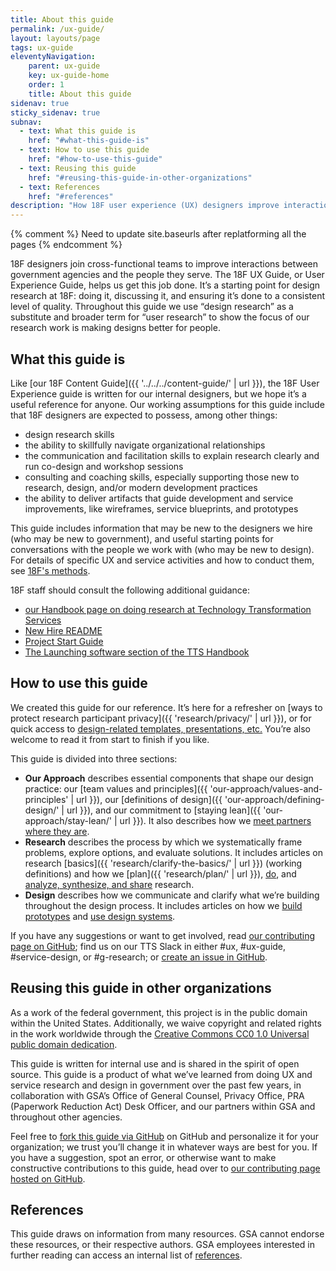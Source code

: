 ```yaml
---
title: About this guide
permalink: /ux-guide/
layout: layouts/page
tags: ux-guide
eleventyNavigation: 
    parent: ux-guide
    key: ux-guide-home
    order: 1
    title: About this guide
sidenav: true
sticky_sidenav: true
subnav:
  - text: What this guide is
    href: "#what-this-guide-is"
  - text: How to use this guide
    href: "#how-to-use-this-guide"
  - text: Reusing this guide
    href: "#reusing-this-guide-in-other-organizations"
  - text: References
    href: "#references"
description: "How 18F user experience (UX) designers improve interactions between our government and the public"
---
```

{% comment %}
    Need to update site.baseurls after replatforming all the pages
{% endcomment %}

18F designers join cross-functional teams to improve interactions between government agencies and the people they serve. The 18F UX Guide, or User Experience Guide, helps us get this job done. It’s a starting point for design research at 18F: doing it, discussing it, and ensuring it’s done to a consistent level of quality. Throughout this guide we use “design research” as a substitute and broader  term for “user research” to show the focus of our research work is making designs better for people.


## What this guide is

Like [our 18F Content Guide]({{ '../../../content-guide/' | url }}), the 18F User Experience guide is written for our internal designers, but we hope it’s a useful reference for anyone. Our working assumptions for this guide include that 18F designers are expected to possess, among other things:

* design research skills
* the ability to skillfully navigate organizational relationships
* the communication and facilitation skills to explain research clearly and run co-design and workshop sessions
* consulting and coaching skills, especially supporting those new to research, design, and/or modern development practices
* the ability to deliver artifacts that guide development and service improvements, like wireframes, service blueprints, and prototypes

This guide includes information that may be new to the designers we hire (who may be new to government), and useful starting points for conversations with the people we work with (who may be new to design). For details of specific UX and service activities and how to conduct them, see [18F's methods](https://methods.18f.gov/).

18F staff should consult the following additional guidance:

* [our Handbook page on doing research at Technology Transformation Services](https://handbook.tts.gsa.gov/research-guidelines/)
* [New Hire README](https://docs.google.com/document/d/19naJ8wgVo_hnv_nUy2WWyzH6DJwXXgenD0QpsZmOSe0/edit#)
* [Project Start Guide](https://docs.google.com/document/d/1jFGksReKrt2PY_QVe7fj1aOCcyjHlGPf5hkKgv7nuMA/edit?pli=1#)
* [The Launching software section of the TTS Handbook](https://handbook.tts.gsa.gov/#launching-software)


## How to use this guide

We created this guide for our reference. It’s here for a refresher on [ways to protect research participant privacy]({{ 'research/privacy/' | url }}), or for quick access to [design-related templates, presentations, etc.]({{site.baseurl}}/resources/) You’re also welcome to read it from start to finish if you like.

This guide is divided into three sections:
- **Our Approach** describes essential components that shape our design practice: our [team values and principles]({{ 'our-approach/values-and-principles' | url }}), our [definitions of design]({{ 'our-approach/defining-design/' | url }}), and our commitment to [staying lean]({{ 'our-approach/stay-lean/' | url }}). It also describes how we [meet partners where they are]({{site.baseurl}}/our-approach/meet-partners-where-they-are/).
- **Research** describes the process by which we systematically frame problems, explore options, and evaluate solutions. It includes articles on research [basics]({{ 'research/clarify-the-basics/' | url }}) (working definitions) and how we [plan]({{ 'research/plan/' | url }}), [do]({{site.baseurl}}/research/do), and [analyze, synthesize, and share]({{site.baseurl}}/research/make-research-actionable) research.
- **Design** describes how we communicate and clarify what we’re building throughout the design process. It includes articles on how we [build prototypes]({{site.baseurl}}/design/build-a-prototype) and [use design systems]({{site.baseurl}}/design/use-a-design-system).

If you have any suggestions or want to get involved, read [our contributing page on GitHub](https://github.com/18F/ux-guide/blob/main/CONTRIBUTING.md#non-18F-contributors); find us on our TTS Slack in either #ux, #ux-guide, #service-design, or #g-research; or [create an issue in GitHub](https://github.com/18F/ux-guide/issues).


## Reusing this guide in other organizations

As a work of the federal government, this project is in the public domain within the United States. Additionally, we waive copyright and related rights in the work worldwide through the [Creative Commons CC0 1.0 Universal public domain dedication](https://creativecommons.org/publicdomain/zero/1.0/legalcode).

This guide is written for internal use and is shared in the spirit of open source.  This guide is a product of what we’ve learned from doing UX and service research and design in government over the past few years, in collaboration with GSA’s Office of General Counsel, Privacy Office, PRA (Paperwork Reduction Act) Desk Officer, and our partners within GSA and throughout other agencies.

Feel free to [fork this guide  via GitHub](https://help.github.com/articles/fork-a-repo/) on GitHub and personalize it for your organization; we trust you’ll change it in whatever ways are best for you. If you have a suggestion, spot an error, or otherwise want to make constructive contributions to this guide, head over to [our contributing page hosted on GitHub](https://github.com/18F/ux-guide/blob/main/CONTRIBUTING.md#non-18F-contributors).

## References

This guide draws on information from many resources. GSA cannot endorse these resources, or their respective authors. GSA employees interested in further reading can access an internal list of [references](https://docs.google.com/document/d/1ZH6TrVBOQvmlUFRKZlFFk182fiOhyaqyZqiTrVcEW4w/edit?folder=18EUSppsHd4O2eKwMiYXtxNd29O2TH31S#heading=h.v2me8g6plb8y).

